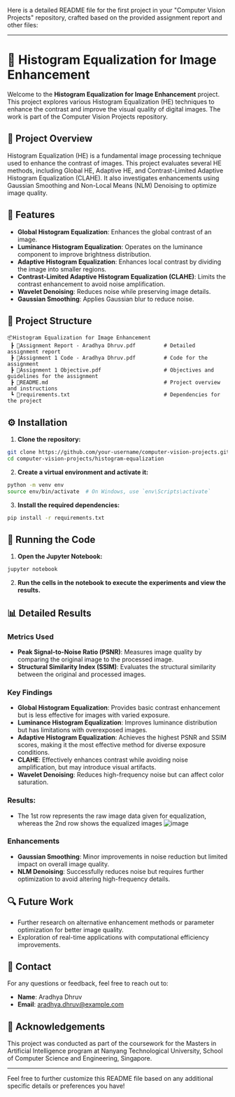 Here is a detailed README file for the first project in your "Computer Vision Projects" repository, crafted based on the provided assignment report and other files:

---

# 📸 Histogram Equalization for Image Enhancement

Welcome to the **Histogram Equalization for Image Enhancement** project. This project explores various Histogram Equalization (HE) techniques to enhance the contrast and improve the visual quality of digital images. The work is part of the Computer Vision Projects repository.

## 📝 Project Overview

Histogram Equalization (HE) is a fundamental image processing technique used to enhance the contrast of images. This project evaluates several HE methods, including Global HE, Adaptive HE, and Contrast-Limited Adaptive Histogram Equalization (CLAHE). It also investigates enhancements using Gaussian Smoothing and Non-Local Means (NLM) Denoising to optimize image quality.

## 🌟 Features

- **Global Histogram Equalization**: Enhances the global contrast of an image.
- **Luminance Histogram Equalization**: Operates on the luminance component to improve brightness distribution.
- **Adaptive Histogram Equalization**: Enhances local contrast by dividing the image into smaller regions.
- **Contrast-Limited Adaptive Histogram Equalization (CLAHE)**: Limits the contrast enhancement to avoid noise amplification.
- **Wavelet Denoising**: Reduces noise while preserving image details.
- **Gaussian Smoothing**: Applies Gaussian blur to reduce noise.

## 📂 Project Structure

```
📦Histogram Equalization for Image Enhancement
 ┣ 📜Assignment Report - Aradhya Dhruv.pdf         # Detailed assignment report
 ┣ 📜Assignment 1 Code - Aradhya Dhruv.pdf         # Code for the assignment
 ┣ 📜Assignment 1 Objective.pdf                    # Objectives and guidelines for the assignment
 ┣ 📜README.md                                     # Project overview and instructions
 ┗ 📜requirements.txt                              # Dependencies for the project
```

## ⚙️ Installation

1. **Clone the repository:**

```bash
git clone https://github.com/your-username/computer-vision-projects.git
cd computer-vision-projects/histogram-equalization
```

2. **Create a virtual environment and activate it:**

```bash
python -m venv env
source env/bin/activate  # On Windows, use `env\Scripts\activate`
```

3. **Install the required dependencies:**

```bash
pip install -r requirements.txt
```

## 🚀 Running the Code

1. **Open the Jupyter Notebook:**

```bash
jupyter notebook
```

2. **Run the cells in the notebook to execute the experiments and view the results.**

## 📊 Detailed Results

### Metrics Used

- **Peak Signal-to-Noise Ratio (PSNR)**: Measures image quality by comparing the original image to the processed image.
- **Structural Similarity Index (SSIM)**: Evaluates the structural similarity between the original and processed images.

### Key Findings

- **Global Histogram Equalization**: Provides basic contrast enhancement but is less effective for images with varied exposure.
- **Luminance Histogram Equalization**: Improves luminance distribution but has limitations with overexposed images.
- **Adaptive Histogram Equalization**: Achieves the highest PSNR and SSIM scores, making it the most effective method for diverse exposure conditions.
- **CLAHE**: Effectively enhances contrast while avoiding noise amplification, but may introduce visual artifacts.
- **Wavelet Denoising**: Reduces high-frequency noise but can affect color saturation.

### Results:
- The 1st row represents the raw image data given for equalization, whereas the 2nd row shows the equalized images
![image](https://github.com/user-attachments/assets/f18ca2f3-baba-4d9a-8c6a-eb4e6f98a158)

### Enhancements

- **Gaussian Smoothing**: Minor improvements in noise reduction but limited impact on overall image quality.
- **NLM Denoising**: Successfully reduces noise but requires further optimization to avoid altering high-frequency details.

## 🔍 Future Work

- Further research on alternative enhancement methods or parameter optimization for better image quality.
- Exploration of real-time applications with computational efficiency improvements.

## 📧 Contact

For any questions or feedback, feel free to reach out to:

- **Name**: Aradhya Dhruv
- **Email**: aradhya.dhruv@example.com

## 📝 Acknowledgements

This project was conducted as part of the coursework for the Masters in Artificial Intelligence program at Nanyang Technological University, School of Computer Science and Engineering, Singapore.

---

Feel free to further customize this README file based on any additional specific details or preferences you have!
